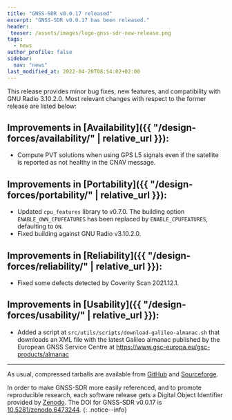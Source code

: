 ```yaml
---
title: "GNSS-SDR v0.0.17 released"
excerpt: "GNSS-SDR v0.0.17 has been released."
header:
 teaser: /assets/images/logo-gnss-sdr-new-release.png
tags:
  - news
author_profile: false
sidebar:
  nav: "news"
last_modified_at: 2022-04-20T08:54:02+02:00
---
```


This release provides minor bug fixes, new features, and compatibility with GNU
Radio 3.10.2.0. Most relevant changes with respect to the former release are
listed below:

## Improvements in [Availability]({{ "/design-forces/availability/" | relative_url }}):

- Compute PVT solutions when using GPS L5 signals even if the satellite is
  reported as not healthy in the CNAV message.

## Improvements in [Portability]({{ "/design-forces/portability/" | relative_url }}):

- Updated `cpu_features` library to v0.7.0. The building option
  `ENABLE_OWN_CPUFEATURES` has been replaced by `ENABLE_CPUFEATURES`, defaulting
  to `ON`.
- Fixed building against GNU Radio v3.10.2.0.

## Improvements in [Reliability]({{ "/design-forces/reliability/" | relative_url }}):

- Fixed some defects detected by Coverity Scan 2021.12.1.

## Improvements in [Usability]({{ "/design-forces/usability/" | relative_url }}):

- Added a script at `src/utils/scripts/download-galileo-almanac.sh` that
  downloads an XML file with the latest Galileo almanac published by the
  European GNSS Service Centre at https://www.gsc-europa.eu/gsc-products/almanac


-----


As usual, compressed tarballs are available from [GitHub](https://github.com/gnss-sdr/gnss-sdr/releases/tag/v0.0.17) and [Sourceforge](https://sourceforge.net/projects/gnss-sdr/).

<a href="https://doi.org/10.5281/zenodo.6473244" ><i class="ai ai-fw ai-doi ai-lg" aria-hidden="true"></i></a>In order to make GNSS-SDR more easily referenced, and to promote reproducible research, each software release gets a Digital Object Identifier provided by [Zenodo](https://zenodo.org/faq). The DOI for GNSS-SDR v0.0.17 is [10.5281/zenodo.6473244](https://doi.org/10.5281/zenodo.6473244).
{: .notice--info}
